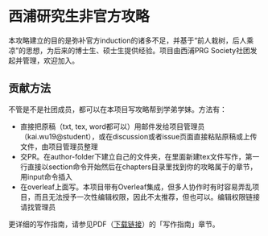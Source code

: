 
# 西浦研究生非官方攻略
本攻略建立的目的是弥补官方induction的诸多不足，并基于“前人栽树，后人乘凉”的思想，为后来的博士生、硕士生提供经验。项目由西浦PRG Society社团发起并管理，欢迎加入。

## 贡献方法
不管是不是社团成员，都可以在本项目写攻略帮到学弟学妹。方法有：
- 直接把原稿（txt, tex, word都可以）用邮件发给项目管理员（kai.wu19@student），或在discussion或者issue页面直接粘贴原稿或上传文件，由项目管理员整理
- 交PR。在author-folder下建立自己的文件夹，在里面新建tex文件写作，第一行直接以section命令开始然后在chapters目录里找到你的攻略属于的章节，用input命令插入
- 在overleaf上面写。本项目带有Overleaf集成，但多人协作时有时容易弄乱项目，而且无法授予一次性编辑权限，因此不太推荐，但也可以。编辑权限链接请找管理员

更详细的写作指南，请参见PDF（[下载链接](https://github.com/kaiwu-astro/xp_pgrs_unofficial_guide/releases/latest)）的「写作指南」章节。
